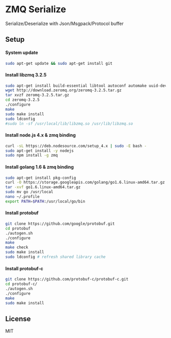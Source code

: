 # ZMQ Serialize

Serialize/Deserialize with Json/Msgpack/Protocol buffer

## Setup

#### System update

```bash    
sudo apt-get update && sudo apt-get install git
```
        
#### Install libzmq 3.2.5

```bash
sudo apt-get install build-essential libtool autoconf automake uuid-dev
wget http://download.zeromq.org/zeromq-3.2.5.tar.gz
tar xvzf zeromq-3.2.5.tar.gz
cd zeromq-3.2.5
./configure
make
sudo make install
sudo ldconfig
#sudo ln -sf /usr/local/lib/libzmq.so /usr/lib/libzmq.so
```
  
#### Install node.js 4.x & zmq binding

```bash
curl -sL https://deb.nodesource.com/setup_4.x | sudo -E bash -
sudo apt-get install -y nodejs
sudo npm install -g zmq
```

#### Install golang 1.6 & zmq binding

```bash
sudo apt-get install pkg-config
curl -O https://storage.googleapis.com/golang/go1.6.linux-amd64.tar.gz
tar -xvf go1.6.linux-amd64.tar.gz
sudo mv go /usr/local
nano ~/.profile
export PATH=$PATH:/usr/local/go/bin
```

#### Install protobuf

```bash
git clone https://github.com/google/protobuf.git
cd protobuf
./autogen.sh
./configure
make
make check
sudo make install
sudo ldconfig # refresh shared library cache
```

#### Install protobuf-c

```bash
git clone https://github.com/protobuf-c/protobuf-c.git
cd protobuf-c/
./autogen.sh
./configure
make
sudo make install
```


## License
MIT
